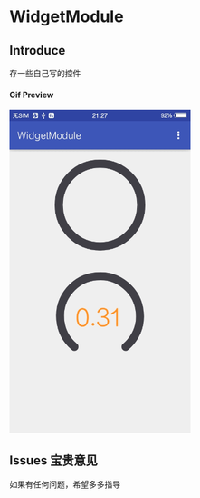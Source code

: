 # WidgetModule


## Introduce
存一些自己写的控件


#### Gif Preview

<img width="320" height=“590” src="https://github.com/could-deng/WidgetModule/blob/master/gif/progress.gif"></img>





## Issues 宝贵意见
如果有任何问题，希望多多指导
